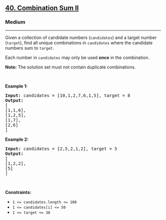 <h2><a href="https://leetcode.com/problems/combination-sum-ii/">40. Combination Sum II</a></h2><h3>Medium</h3><hr><div style="user-select: auto;"><p style="user-select: auto;">Given a collection of candidate numbers (<code style="user-select: auto;">candidates</code>) and a target number (<code style="user-select: auto;">target</code>), find all unique combinations in <code style="user-select: auto;">candidates</code>&nbsp;where the candidate numbers sum to <code style="user-select: auto;">target</code>.</p>

<p style="user-select: auto;">Each number in <code style="user-select: auto;">candidates</code>&nbsp;may only be used <strong style="user-select: auto;">once</strong> in the combination.</p>

<p style="user-select: auto;"><strong style="user-select: auto;">Note:</strong>&nbsp;The solution set must not contain duplicate combinations.</p>

<p style="user-select: auto;">&nbsp;</p>
<p style="user-select: auto;"><strong class="example" style="user-select: auto;">Example 1:</strong></p>

<pre style="user-select: auto;"><strong style="user-select: auto;">Input:</strong> candidates = [10,1,2,7,6,1,5], target = 8
<strong style="user-select: auto;">Output:</strong> 
[
[1,1,6],
[1,2,5],
[1,7],
[2,6]
]
</pre>

<p style="user-select: auto;"><strong class="example" style="user-select: auto;">Example 2:</strong></p>

<pre style="user-select: auto;"><strong style="user-select: auto;">Input:</strong> candidates = [2,5,2,1,2], target = 5
<strong style="user-select: auto;">Output:</strong> 
[
[1,2,2],
[5]
]
</pre>

<p style="user-select: auto;">&nbsp;</p>
<p style="user-select: auto;"><strong style="user-select: auto;">Constraints:</strong></p>

<ul style="user-select: auto;">
	<li style="user-select: auto;"><code style="user-select: auto;">1 &lt;=&nbsp;candidates.length &lt;= 100</code></li>
	<li style="user-select: auto;"><code style="user-select: auto;">1 &lt;=&nbsp;candidates[i] &lt;= 50</code></li>
	<li style="user-select: auto;"><code style="user-select: auto;">1 &lt;= target &lt;= 30</code></li>
</ul>
</div>